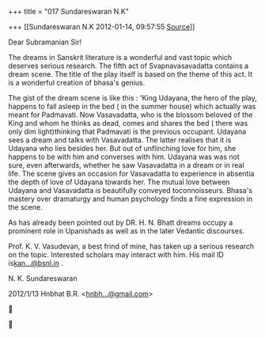 +++
title = "017 Sundareswaran N.K"

+++
[[Sundareswaran N.K	2012-01-14, 09:57:55 [Source](https://groups.google.com/g/bvparishat/c/ODbRDufURvM)]]



Dear Subramanian Sir!

The dreams in Sanskrit literature is a wonderful and vast topic which deserves serious research. The fifth act of Svapnavasavadatta contains a dream scene. The title of the play itself is based on the theme of this act. It is a wonderful creation of bhasa's genius.

The gist of the dream scene is like this : 'King Udayana, the hero of the play, happens to fall asleep in the bed ( in the summer house) which actually was meant for Padmavati. Now Vasavadatta, who is the blossom beloved of the King and whom he thinks as dead, comes and shares the bed ( there was only dim light)thinking that Padmavati is the previous occupant. Udayana sees a dream and talks with Vasavadatta. The latter realises that it is Udayana who lies besides her. But out of unflinching love for him, she happens to be with him and converses with him. Udayana was was not sure, even afterwards, whether he saw Vasavadatta in a dream or in real life. The scene gives an occasion for Vasavadatta to experience in absentia the depth of love of Udayana towards her. The mutual love between Udayana and Vasavadatta is beautifully conveyed toconnoisseurs. Bhasa's mastery over dramaturgy and human psychology finds a fine expression in the scene.

As has already been pointed out by DR. H. N. Bhatt dreams occupy a prominent role in Upanishads as well as in the later Vedantic discourses.

Prof. K. V. Vasudevan, a best frind of mine, has taken up a serious research on the topic. Interested scholars may interact with him. His mail ID is[kan...@bsnl.in]()  .

N. K. Sundareswaran

  

2012/1/13 Hnbhat B.R. \<[hnbh...@gmail.com]()\>  





